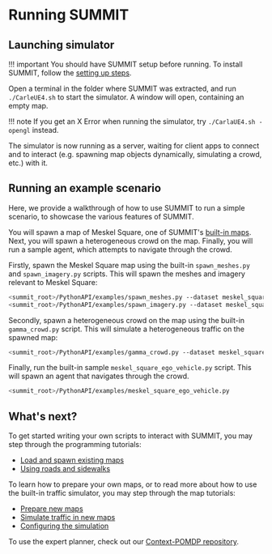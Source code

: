 <h1> Running SUMMIT </h1>

## Launching simulator

!!! important
    You should have SUMMIT setup before running. To install SUMMIT, follow the [setting up steps](../setting_up).

Open a terminal in the folder where SUMMIT was extracted, and run `./CarleUE4.sh` to start the simulator. A window will open, containing an empty map. 

!!! note
    If you get an X Error when running the simulator, try `./CarlaUE4.sh -opengl` instead.

The simulator is now running as a server, waiting for client apps to connect and to interact (e.g. spawning map objects dynamically, simulating a crowd, etc.) with it. 

## Running an example scenario

Here, we provide a walkthrough of how to use SUMMIT to run a simple scenario, to showcase the various features of SUMMIT. 

You will spawn a map of Meskel Square, one of SUMMIT's [built-in maps](../../references/summit_map_library/). Next, you will spawn a heterogeneous crowd on the map. Finally, you will run a sample agent, which attempts to navigate through the crowd.

Firstly, spawn the Meskel Square map using the built-in `spawn_meshes.py` and `spawn_imagery.py` scripts. This will spawn the meshes and imagery relevant to Meskel Square:
```bash
<summit_root>/PythonAPI/examples/spawn_meshes.py --dataset meskel_square
<summit_root>/PythonAPI/examples/spawn_imagery.py --dataset meskel_square
```

Secondly, spawn a heterogeneous crowd on the map using the built-in `gamma_crowd.py` script. This will simulate a heterogeneous traffic on the spawned map:
```bash
<summit_root>/PythonAPI/examples/gamma_crowd.py --dataset meskel_square
```

Finally, run the built-in sample `meskel_square_ego_vehicle.py` script. This will spawn an agent that navigates through the crowd.
```bash
<summit_root>/PythonAPI/examples/meskel_square_ego_vehicle.py
```


## What's next?
To get started writing your own scripts to interact with SUMMIT, you may step through the programming tutorials:

* [Load and spawn existing maps](../../tutorials/loading_and_spawning_maps/)
* [Using roads and sidewalks](../../tutorials/using_roads_and_sidewalks/)

To learn how to prepare your own maps, or to read more about how to use the built-in traffic simulator, you may step through the map tutorials:

* [Prepare new maps](../../tutorials/preparing_maps/)
* [Simulate traffic in new maps](../../tutorials/simulating_traffic/)
* [Configuring the simulation](../../tutorials/configure_the_simulation/)

To use the expert planner, check out our [Context-POMDP repository](https://github.com/AdaCompNUS/context-pomdp.git).
